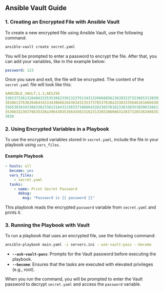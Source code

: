 ## Ansible Vault Guide

### 1. Creating an Encrypted File with Ansible Vault

To create a new encrypted file using Ansible Vault, use the following command:

```bash
ansible-vault create secret.yaml
```

You will be prompted to enter a password to encrypt the file. After that, you can add your variables, like in the example below:

```yaml
password: 123
```

Once you save and exit, the file will be encrypted. The content of the `secret.yaml` file will look like this:

```yaml
$ANSIBLE_VAULT;1.1;AES256
33653733613264663235353662336132376134313266666561363932373236653130393135373562
3838613763626464343334306661643634323537376537630a333833356462616666303833613066
35653039343366336233613164313365373466643262303761623363383530396336613438326263
3536633236376635320a396430353564356331623133653866663138373265363466353663353034
3830
```

### 2. Using Encrypted Variables in a Playbook

To use the encrypted variables stored in `secret.yaml`, include the file in your playbook using `vars_files`.

#### Example Playbook

```yaml
- hosts: all
  become: yes
  vars_files:
    - secret.yaml
  tasks:
    - name: Print Secret Password
      debug:
        msg: "Password is {{ password }}"
```

This playbook reads the encrypted `password` variable from `secret.yaml` and prints it.

### 3. Running the Playbook with Vault

To run a playbook that uses an encrypted file, use the following command:

```bash
ansible-playbook main.yaml -i servers.ini --ask-vault-pass --become
```

- **`--ask-vault-pass`**: Prompts for the Vault password before executing the playbook.
- **`--become`**: Ensures that the tasks are executed with elevated privileges (e.g., root).

When you run the command, you will be prompted to enter the Vault password to decrypt `secret.yaml` and access the `password` variable.
